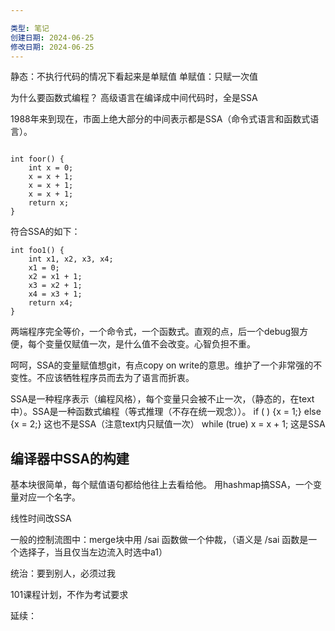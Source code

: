 ```yaml
---

类型: 笔记
创建日期: 2024-06-25
修改日期: 2024-06-25
---
```

静态：不执行代码的情况下看起来是单赋值
单赋值：只赋一次值

为什么要函数式编程？
高级语言在编译成中间代码时，全是SSA


1988年来到现在，市面上绝大部分的中间表示都是SSA（命令式语言和函数式语言）。


```

int foor() {
	int x = 0;
	x = x + 1;
	x = x + 1;
	x = x + 1;
	return x;
}
```
符合SSA的如下：
```
int foo1() {
	int x1, x2, x3, x4;
	x1 = 0;
	x2 = x1 + 1;
	x3 = x2 + 1;
	x4 = x3 + 1;
	return x4; 
}

```
两端程序完全等价，一个命令式，一个函数式。直观的点，后一个debug狠方便，每个变量仅赋值一次，是什么值不会改变。心智负担不重。

呵呵，SSA的变量赋值想git，有点copy on write的意思。维护了一个非常强的不变性。不应该牺牲程序员而去为了语言而折衷。

SSA是一种程序表示（编程风格），每个变量只会被不止一次，（静态的，在text中）。SSA是一种函数式编程（等式推理（不存在统一观念））。
if ( ) {x = 1;} else {x = 2;} 这也不是SSA（注意text内只赋值一次）
while (true) x = x + 1; 这是SSA

## 编译器中SSA的构建

基本块很简单，每个赋值语句都给他往上去看给他。
用hashmap搞SSA，一个变量对应一个名字。

线性时间改SSA

一般的控制流图中：merge块中用 /sai 函数做一个仲裁，（语义是 /sai 函数是一个选择子，当且仅当左边流入时选中a1）

统治：要到别人，必须过我



101课程计划，不作为考试要求

延续：
	
```